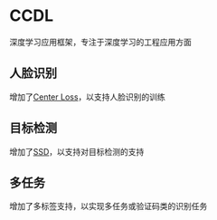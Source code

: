 # CCDL
深度学习应用框架，专注于深度学习的工程应用方面


## 人脸识别
增加了[Center Loss](https://github.com/ydwen/caffe-face)，以支持人脸识别的训练

## 目标检测
增加了[SSD](https://github.com/weiliu89/caffe/tree/ssd)，以支持对目标检测的支持

## 多任务
增加了多标签支持，以实现多任务或验证码类的识别任务